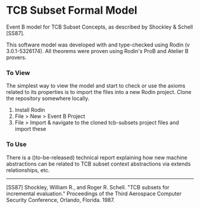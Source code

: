 # TCB Subset Formal Model
Event B model for TCB Subset Concepts, as described by Shockley & Schell [SS87].

This software model was developed with and type-checked using Rodin (v 3.0.1-5326174). All theorems were proven using Rodin's ProB and Atelier B provers.

### To View
The simplest way to view the model and start to check or use the axioms related to its properties is to import the files into a new Rodin project. Clone the repository somewhere locally.

1. Install Rodin
2. File > New > Event B Project
3. File > Import & navigate to the cloned tcb-subsets project files and import these

### To Use
There is a ()to-be-released) technical report explaining how new machine abstractions can be related to TCB subset context abstractions via extends relationships, etc.

----
[SS87] Shockley, William R., and Roger R. Schell. "TCB subsets for incremental evaluation." Proceedings of the Third Aerospace Computer Security Conference, Orlando, Florida. 1987.



